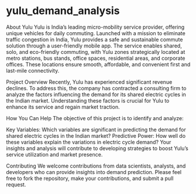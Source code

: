 # yulu_demand_analysis
About Yulu
Yulu is India’s leading micro-mobility service provider, offering unique vehicles for daily commuting. Launched with a mission to eliminate traffic congestion in India, Yulu provides a safe and sustainable commute solution through a user-friendly mobile app. The service enables shared, solo, and eco-friendly commuting, with Yulu zones strategically located at metro stations, bus stands, office spaces, residential areas, and corporate offices. These locations ensure smooth, affordable, and convenient first and last-mile connectivity.

Project Overview
Recently, Yulu has experienced significant revenue declines. To address this, the company has contracted a consulting firm to analyze the factors influencing the demand for its shared electric cycles in the Indian market. Understanding these factors is crucial for Yulu to enhance its service and regain market traction.

How You Can Help
The objective of this project is to identify and analyze:

Key Variables: Which variables are significant in predicting the demand for shared electric cycles in the Indian market?
Predictive Power: How well do these variables explain the variations in electric cycle demand?
Your insights and analysis will contribute to developing strategies to boost Yulu’s service utilization and market presence.

Contributing
We welcome contributions from data scientists, analysts, and developers who can provide insights into demand prediction. Please feel free to fork the repository, make your contributions, and submit a pull request.
